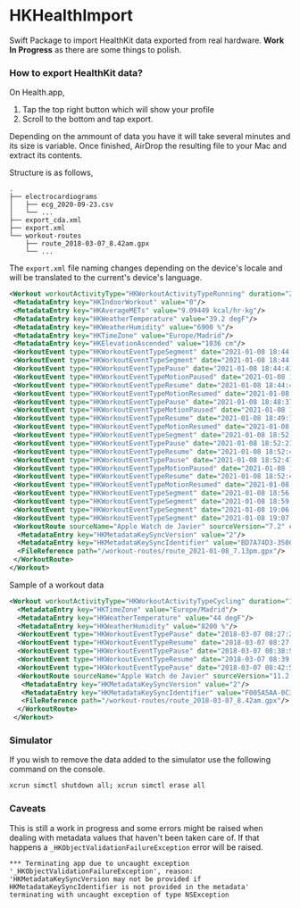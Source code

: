 # HKHealthImport

Swift Package to import HealthKit data exported from real hardware. **Work In Progress** as there are some things to polish.

### How to export HealthKit data?

On Health.app,

1. Tap the top right button which will show your profile
2. Scroll to the bottom and tap export.

Depending on the ammount of data you have it will take several minutes and its size is variable. Once finished, AirDrop the resulting file to your Mac and extract its contents.

Structure is as follows,

```
.
├── electrocardiograms
│   ├── ecg_2020-09-23.csv
│   └── ...
├── export_cda.xml
├── export.xml
└── workout-routes
    ├── route_2018-03-07_8.42am.gpx
    └── ...
```

The `export.xml` file naming changes depending on the device's locale and will be translated to the current's device's language.

```xml
<Workout workoutActivityType="HKWorkoutActivityTypeRunning" duration="28.10076753695806" durationUnit="min" totalDistance="4.101117966346867" totalDistanceUnit="km" totalEnergyBurned="273.2946050717617" totalEnergyBurnedUnit="kcal" sourceName="Apple Watch de Javier" sourceVersion="7.2" device="&lt;&lt;HKDevice: 0x280bb4f00&gt;, name:Apple Watch, manufacturer:Apple Inc., model:Watch, hardware:Watch6,2, software:7.2&gt;" creationDate="2021-01-08 19:14:00 +0100" startDate="2021-01-08 18:44:41 +0100" endDate="2021-01-08 19:13:58 +0100">
 <MetadataEntry key="HKIndoorWorkout" value="0"/>
 <MetadataEntry key="HKAverageMETs" value="9.09449 kcal/hr·kg"/>
 <MetadataEntry key="HKWeatherTemperature" value="39.2 degF"/>
 <MetadataEntry key="HKWeatherHumidity" value="6900 %"/>
 <MetadataEntry key="HKTimeZone" value="Europe/Madrid"/>
 <MetadataEntry key="HKElevationAscended" value="1036 cm"/>
 <WorkoutEvent type="HKWorkoutEventTypeSegment" date="2021-01-08 18:44:41 +0100" duration="7.332181878884634" durationUnit="min"/>
 <WorkoutEvent type="HKWorkoutEventTypeSegment" date="2021-01-08 18:44:41 +0100" duration="11.95525238911311" durationUnit="min"/>
 <WorkoutEvent type="HKWorkoutEventTypePause" date="2021-01-08 18:44:41 +0100"/>
 <WorkoutEvent type="HKWorkoutEventTypeMotionPaused" date="2021-01-08 18:44:41 +0100"/>
 <WorkoutEvent type="HKWorkoutEventTypeResume" date="2021-01-08 18:44:46 +0100"/>
 <WorkoutEvent type="HKWorkoutEventTypeMotionResumed" date="2021-01-08 18:44:46 +0100"/>
 <WorkoutEvent type="HKWorkoutEventTypePause" date="2021-01-08 18:48:37 +0100"/>
 <WorkoutEvent type="HKWorkoutEventTypeMotionPaused" date="2021-01-08 18:48:37 +0100"/>
 <WorkoutEvent type="HKWorkoutEventTypeResume" date="2021-01-08 18:49:17 +0100"/>
 <WorkoutEvent type="HKWorkoutEventTypeMotionResumed" date="2021-01-08 18:49:17 +0100"/>
 <WorkoutEvent type="HKWorkoutEventTypeSegment" date="2021-01-08 18:52:01 +0100" duration="7.276928500334422" durationUnit="min"/>
 <WorkoutEvent type="HKWorkoutEventTypePause" date="2021-01-08 18:52:21 +0100"/>
 <WorkoutEvent type="HKWorkoutEventTypeResume" date="2021-01-08 18:52:47 +0100"/>
 <WorkoutEvent type="HKWorkoutEventTypePause" date="2021-01-08 18:52:47 +0100"/>
 <WorkoutEvent type="HKWorkoutEventTypeMotionPaused" date="2021-01-08 18:52:47 +0100"/>
 <WorkoutEvent type="HKWorkoutEventTypeResume" date="2021-01-08 18:52:48 +0100"/>
 <WorkoutEvent type="HKWorkoutEventTypeMotionResumed" date="2021-01-08 18:52:48 +0100"/>
 <WorkoutEvent type="HKWorkoutEventTypeSegment" date="2021-01-08 18:56:38 +0100" duration="11.12899329861005" durationUnit="min"/>
 <WorkoutEvent type="HKWorkoutEventTypeSegment" date="2021-01-08 18:59:18 +0100" duration="7.019823886950811" durationUnit="min"/>
 <WorkoutEvent type="HKWorkoutEventTypeSegment" date="2021-01-08 19:06:19 +0100" duration="6.891412558158239" durationUnit="min"/>
 <WorkoutEvent type="HKWorkoutEventTypeSegment" date="2021-01-08 19:07:46 +0100" duration="6.121000881989797" durationUnit="min"/>
 <WorkoutRoute sourceName="Apple Watch de Javier" sourceVersion="7.2" creationDate="2021-01-08 19:14:01 +0100" startDate="2021-01-08 18:44:41 +0100" endDate="2021-01-08 19:13:58 +0100">
  <MetadataEntry key="HKMetadataKeySyncVersion" value="2"/>
  <MetadataEntry key="HKMetadataKeySyncIdentifier" value="BD7A74D3-350C-44A8-9A2D-8FE2DF99404D"/>
  <FileReference path="/workout-routes/route_2021-01-08_7.13pm.gpx"/>
 </WorkoutRoute>
</Workout>
```

Sample of a workout data 

```xml
<Workout workoutActivityType="HKWorkoutActivityTypeCycling" duration="18.96813208262126" durationUnit="min" totalDistance="4.637590121406164" totalDistanceUnit="km" totalEnergyBurned="92.066" totalEnergyBurnedUnit="kcal" sourceName="Apple Watch de Javier" sourceVersion="4.2.2" creationDate="2018-03-07 08:43:19 +0100" startDate="2018-03-07 08:23:28 +0100" endDate="2018-03-07 08:43:18 +0100">
  <MetadataEntry key="HKTimeZone" value="Europe/Madrid"/>
  <MetadataEntry key="HKWeatherTemperature" value="44 degF"/>
  <MetadataEntry key="HKWeatherHumidity" value="8200 %"/>
  <WorkoutEvent type="HKWorkoutEventTypePause" date="2018-03-07 08:27:20 +0100"/>
  <WorkoutEvent type="HKWorkoutEventTypeResume" date="2018-03-07 08:27:28 +0100"/>
  <WorkoutEvent type="HKWorkoutEventTypePause" date="2018-03-07 08:38:50 +0100"/>
  <WorkoutEvent type="HKWorkoutEventTypeResume" date="2018-03-07 08:39:12 +0100"/>
  <WorkoutEvent type="HKWorkoutEventTypePause" date="2018-03-07 08:42:56 +0100"/>
  <WorkoutRoute sourceName="Apple Watch de Javier" sourceVersion="11.2.6" creationDate="2018-03-07 08:44:26 +0100" startDate="2018-03-07 08:23:29 +0100" endDate="2018-03-07 08:42:55 +0100">
   <MetadataEntry key="HKMetadataKeySyncVersion" value="2"/>
   <MetadataEntry key="HKMetadataKeySyncIdentifier" value="F005A5AA-0C3D-4F76-8F3F-EE24A56D0688"/>
   <FileReference path="/workout-routes/route_2018-03-07_8.42am.gpx"/>
  </WorkoutRoute>
 </Workout>
```


### Simulator


If you wish to remove the data added to the simulator use the following command on the console.

```bash
xcrun simctl shutdown all; xcrun simctl erase all
```

### Caveats

This is still a work in progress and some errors might be raised when dealing with metadata values that haven't been taken care of. If that happens a `_HKObjectValidationFailureException` error will be raised. 

```
*** Terminating app due to uncaught exception '_HKObjectValidationFailureException', reason: 'HKMetadataKeySyncVersion may not be provided if HKMetadataKeySyncIdentifier is not provided in the metadata'
terminating with uncaught exception of type NSException
```
